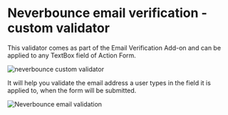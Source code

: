 # Neverbounce email verification - custom validator

This validator comes as part of the Email Verification Add-on and can be applied to any TextBox field of Action Form.

![neverbounce custom validator](https://static.dnnsharp.com/documentation/neverbounce_custom_validator.png "Neverbounce Custom Validator for Action Form field")

It will help you validate the email address a user types in the field it is applied to, when the form will be submitted.

![Neverbounce email validation](https://static.dnnsharp.com/documentation/neverbounce_validator_triggered.png "Neverbounce Email Validation")